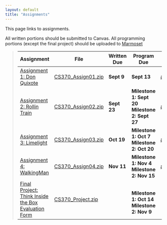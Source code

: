 ```yaml
---
layout: default
title: "Assignments"
---
```


This page links to assignments.

All written portions should be submitted to Canvas. All programming portions (except the final project) should be uploaded to [Marmoset](https://cs.ycp.edu/marmoset/)

> Assignment | File | Written Due | Program Due | Solutions |
> ---------- | ---- | ----------- | ----------- | --------- |
> [Assignment 1: Don Quixote](assign01.html)       | [CS370_Assign01.zip](src/CS370_Assign01.zip) | **Sept 9**  | **Sept 13** | [assign01sol.pdf](sol/assign01sol.pdf) |
> [Assignment 2: Rollin Train](assign02.html)      | [CS370_Assign02.zip](src/CS370_Assign02.zip) | **Sept 23** | **Milestone 1: Sept 20** <br /> **Milestone 2: Sept 27** | [assign02sol.pdf](sol/assign02sol.pdf) |
> [Assignment 3: Limelight](assign03.html)         | [CS370_Assign03.zip](src/CS370_Assign03.zip) | **Oct 19**  | **Milestone 1: Oct 7** <br /> **Milestone 2: Oct 20** | [assign03sol.pdf](sol/assign03sol.pdf) |
> [Assignment 4: WalkingMan](assign04.html)        | [CS370_Assign04.zip](src/CS370_Assign04.zip) | **Nov 11**  | **Milestone 1: Nov 4** <br /> **Milestone 2: Nov 15** | [assign04sol.pdf](sol/assign04sol.pdf)|
> [Final Project: Think Inside the Box](project.html) <br /> [Evaluation Form](CS370_Final_Project_eval.docx) | [CS370_Project.zip](src/CS370_Project.zip) | |  <br /> **Milestone 1: Oct 14** <br /> **Milestone 2: Nov 9** | |

